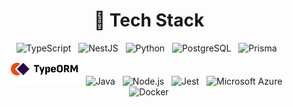 
<!--
**simoesmiguel/simoesmiguel** is a ✨ _special_ ✨ repository because its `README.md` (this file) appears on your GitHub profile.

Here are some ideas to get you started:

- 🔭 I’m currently working on ...
- 🌱 I’m currently learning ...
- 👯 I’m looking to collaborate on ...
- 🤔 I’m looking for help with ...
- 💬 Ask me about ...
- 📫 How to reach me: ...
- 😄 Pronouns: ...
- ⚡ Fun fact: ...
-->


<h1 align="center">🚀 Tech Stack</h1>

<p align="center">
  <img src="https://cdn.jsdelivr.net/gh/devicons/devicon/icons/typescript/typescript-original.svg" height="50" alt="TypeScript" />
  &nbsp;
  <img src="https://nestjs.com/img/logo-small.svg" height="50" alt="NestJS" />
  &nbsp;
  <img src="https://cdn.jsdelivr.net/gh/devicons/devicon/icons/python/python-original.svg" height="50" alt="Python" />
  &nbsp;
  <img src="https://cdn.jsdelivr.net/gh/devicons/devicon/icons/postgresql/postgresql-original.svg" height="50" alt="PostgreSQL" />
  &nbsp;
  <img src="https://cdn.worldvectorlogo.com/logos/prisma-2.svg" height="50" alt="Prisma" />
  &nbsp;
  <img src="https://raw.githubusercontent.com/typeorm/typeorm/master/resources/logo_big.png" height="50" alt="TypeORM" />
  &nbsp;
  <img src="https://cdn.jsdelivr.net/gh/devicons/devicon/icons/java/java-original.svg" height="50" alt="Java" />
  &nbsp;
  <img src="https://cdn.jsdelivr.net/gh/devicons/devicon/icons/nodejs/nodejs-original.svg" height="50" alt="Node.js" />
  &nbsp;
  <img src="https://icon.icepanel.io/Technology/svg/Jest.svg" height="50" alt="Jest" />
  &nbsp;
  <img src="https://cdn.jsdelivr.net/gh/devicons/devicon/icons/azure/azure-original.svg" height="50" alt="Microsoft Azure" />
  &nbsp;
  <img src="https://cdn.jsdelivr.net/gh/devicons/devicon/icons/docker/docker-original.svg" height="50" alt="Docker" />
</p>

